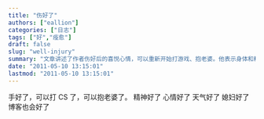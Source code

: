 ```yaml
---
title: "伤好了"
authors: ["eallion"]
categories: ["日志"]
tags: ["好","痊愈"]
draft: false
slug: "well-injury"
summary: "文章讲述了作者伤好后的喜悦心情，可以重新开始打游戏、抱老婆。他表示身体和精神都恢复了，天气也变好了。最后提到博客也会变得更好。"
date: "2011-05-10 13:15:01"
lastmod: "2011-05-10 13:15:01"
---
```


手好了，可以打 CS 了，可以抱老婆了。
精神好了
心情好了
天气好了
媳妇好了
博客也会好了
